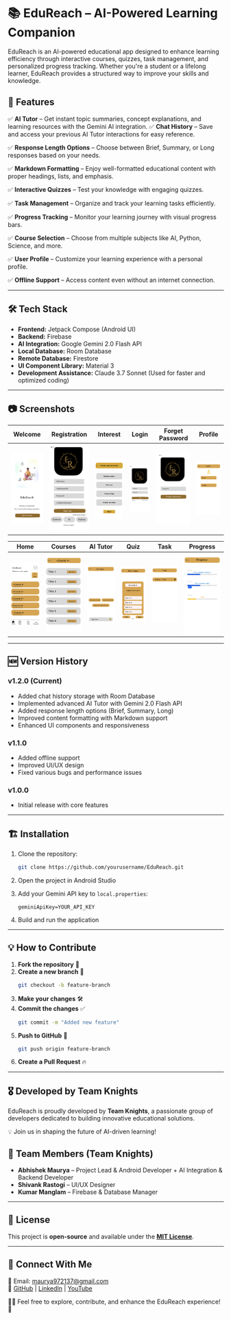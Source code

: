 # 📚 EduReach – AI-Powered Learning Companion  

EduReach is an AI-powered educational app designed to enhance learning efficiency through interactive courses, quizzes, task management, and personalized progress tracking. Whether you're a student or a lifelong learner, EduReach provides a structured way to improve your skills and knowledge.

## 🚀 Features  

✅ **AI Tutor** – Get instant topic summaries, concept explanations, and learning resources with the Gemini AI integration.
✅ **Chat History** – Save and access your previous AI Tutor interactions for easy reference.

✅ **Response Length Options** – Choose between Brief, Summary, or Long responses based on your needs.

✅ **Markdown Formatting** – Enjoy well-formatted educational content with proper headings, lists, and emphasis.

✅ **Interactive Quizzes** – Test your knowledge with engaging quizzes.  

✅ **Task Management** – Organize and track your learning tasks efficiently.  

✅ **Progress Tracking** – Monitor your learning journey with visual progress bars.  

✅ **Course Selection** – Choose from multiple subjects like AI, Python, Science, and more.  

✅ **User Profile** – Customize your learning experience with a personal profile.  

✅ **Offline Support** – Access content even without an internet connection.

---

## 🛠 Tech Stack  

- **Frontend:** Jetpack Compose (Android UI)  
- **Backend:** Firebase   
- **AI Integration:** Google Gemini 2.0 Flash API
- **Local Database:** Room Database
- **Remote Database:** Firestore  
- **UI Component Library:** Material 3
- **Development Assistance:** Claude 3.7 Sonnet (Used for faster and optimized coding)

---

## 📷 Screenshots  
| Welcome | Registration | Interest | Login | Forget Password | Profile |
|------|--------|---------|------|------|---------|
| ![Welcome](image/get_started.png) | ![Registration](image/registration.png) | ![Interest](image/interest.png) | ![Login](image/login.png) | ![Forget Password](image/forget.png) | ![Profile](image/profile.png) |

| Home | Courses | AI Tutor | Quiz | Task | Progress |
|------|--------|---------|------|------|---------|
| ![Home](image/home.png) | ![Courses](image/courses.png) | ![AI Tutor](image/ai_tutor.png) | ![Quiz](image/quiz.png) | ![Task](image/task.png) | ![Progress](image/progress.png) |

---

## 🆕 Version History

### v1.2.0 (Current)
- Added chat history storage with Room Database
- Implemented advanced AI Tutor with Gemini 2.0 Flash API
- Added response length options (Brief, Summary, Long)
- Improved content formatting with Markdown support
- Enhanced UI components and responsiveness

### v1.1.0
- Added offline support
- Improved UI/UX design
- Fixed various bugs and performance issues

### v1.0.0
- Initial release with core features

---

## 🏗 Installation

1. Clone the repository:
   ```bash
   git clone https://github.com/yourusername/EduReach.git
   ```

2. Open the project in Android Studio

3. Add your Gemini API key to `local.properties`:
   ```
   geminiApiKey=YOUR_API_KEY
   ```

4. Build and run the application

---

## 💡 How to Contribute  

1. **Fork the repository** 🍴  
2. **Create a new branch** 🌿  
   ```bash
   git checkout -b feature-branch
   ```
3. **Make your changes** 🛠  
4. **Commit the changes** ✅  
   ```bash
   git commit -m "Added new feature"
   ```
5. **Push to GitHub** 🚀  
   ```bash
   git push origin feature-branch
   ```
6. **Create a Pull Request** 🔥  

---

## 🎖 Developed by Team Knights  
EduReach is proudly developed by **Team Knights**, a passionate group of developers dedicated to building innovative educational solutions.  

💡 Join us in shaping the future of AI-driven learning!  

## 👥 Team Members (Team Knights)  
- **Abhishek Maurya** – Project Lead & Android Developer + AI Integration & Backend Developer
- **Shivank Rastogi** – UI/UX Designer  
- **Kumar Manglam** – Firebase & Database Manager  

---

## 📜 License  
This project is **open-source** and available under the [**MIT License**](LICENSE).  

---

## 💬 Connect With Me  
📧 Email: maurya972137@gmail.com  
🔗 [GitHub](https://github.com/abhishek-maurya576) | [LinkedIn](https://www.linkedin.com/in/abhishekmaurya9118) | [YouTube](https://youtube.com/@bforbca)  

👨‍💻 Feel free to explore, contribute, and enhance the EduReach experience! 🚀  

